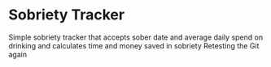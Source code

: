 # Sobriety Tracker
Simple sobriety tracker that accepts sober date and average daily spend on drinking and calculates time and money saved in sobriety
Retesting the Git again